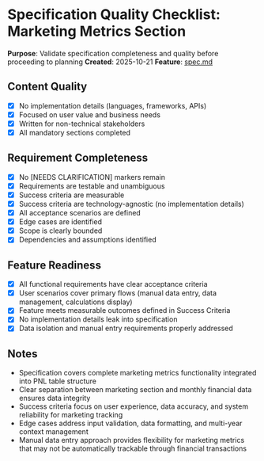 # Specification Quality Checklist: Marketing Metrics Section

**Purpose**: Validate specification completeness and quality before proceeding to planning
**Created**: 2025-10-21
**Feature**: [spec.md](./spec.md)

## Content Quality

- [x] No implementation details (languages, frameworks, APIs)
- [x] Focused on user value and business needs
- [x] Written for non-technical stakeholders
- [x] All mandatory sections completed

## Requirement Completeness

- [x] No [NEEDS CLARIFICATION] markers remain
- [x] Requirements are testable and unambiguous
- [x] Success criteria are measurable
- [x] Success criteria are technology-agnostic (no implementation details)
- [x] All acceptance scenarios are defined
- [x] Edge cases are identified
- [x] Scope is clearly bounded
- [x] Dependencies and assumptions identified

## Feature Readiness

- [x] All functional requirements have clear acceptance criteria
- [x] User scenarios cover primary flows (manual data entry, data management, calculations display)
- [x] Feature meets measurable outcomes defined in Success Criteria
- [x] No implementation details leak into specification
- [x] Data isolation and manual entry requirements properly addressed

## Notes

- Specification covers complete marketing metrics functionality integrated into PNL table structure
- Clear separation between marketing section and monthly financial data ensures data integrity
- Success criteria focus on user experience, data accuracy, and system reliability for marketing tracking
- Edge cases address input validation, data formatting, and multi-year context management
- Manual data entry approach provides flexibility for marketing metrics that may not be automatically trackable through financial transactions
